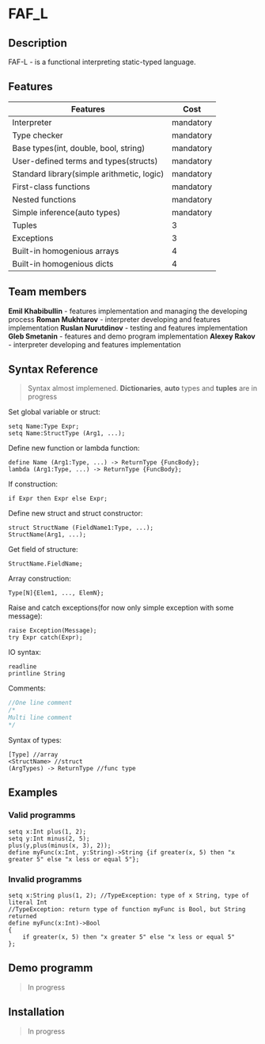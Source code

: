 # FAF_L
## Description
FAF-L - is a functional interpreting static-typed language.
## Features
|Features       | Cost
|---            | ---
|Interpreter | mandatory
|Type checker   | mandatory
|Base types(int, double, bool, string)     | mandatory
|User-defined terms and types(structs) | mandatory
|Standard library(simple arithmetic, logic) | mandatory
|First-class functions | mandatory
|Nested functions | mandatory
|Simple inference(auto types) | mandatory
|Tuples | 3
|Exceptions | 3
|Built-in homogenious arrays | 4
|Built-in homogenious dicts | 4
## Team members
**Emil Khabibullin** - features implementation and managing the developing process
**Roman Mukhtarov** - interpreter developing and features implementation
**Ruslan Nurutdinov** - testing and features implementation
**Gleb Smetanin** - features and demo program implementation
**Alexey Rakov** - interpreter developing and features implementation
## Syntax Reference
> Syntax almost implemened. **Dictionaries**, **auto** types and **tuples** are in progress

Set global variable or struct:
```common-lisp
setq Name:Type Expr;
setq Name:StructType (Arg1, ...);
```
Define new function or lambda function:
```common-lisp
define Name (Arg1:Type, ...) -> ReturnType {FuncBody};
lambda (Arg1:Type, ...) -> ReturnType {FuncBody};
```
If construction:
```common-lisp
if Expr then Expr else Expr;
```
Define new struct and struct constructor:
```common-lisp
struct StructName (FieldName1:Type, ...);
StructName(Arg1, ...);
```
Get field of structure:
```common-lisp
StructName.FieldName;
```
Array construction:
```common-lisp
Type[N]{Elem1, ..., ElemN};
```
Raise and catch exceptions(for now only simple exception with some message):
```common-lisp
raise Exception(Message);
try Expr catch(Expr);
```
IO syntax:
```common-lisp
readline
printline String
```
Comments:
```java
//One line comment
/*
Multi line comment
*/
```
Syntax of types:
```common-lisp
[Type] //array
<StructName> //struct
(ArgTypes) -> ReturnType //func type
```
## Examples
### Valid programms
```common-lisp
setq x:Int plus(1, 2);
setq y:Int minus(2, 5);
plus(y,plus(minus(x, 3), 2));
define myFunc(x:Int, y:String)->String {if greater(x, 5) then "x greater 5" else "x less or equal 5"};
```
### Invalid programms
```common-lisp
setq x:String plus(1, 2); //TypeException: type of x String, type of literal Int
//TypeException: return type of function myFunc is Bool, but String returned
define myFunc(x:Int)->Bool
{
    if greater(x, 5) then "x greater 5" else "x less or equal 5"
}; 

```
## Demo programm
>In progress
## Installation
>In progress
